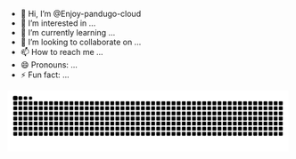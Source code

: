 - 👋 Hi, I’m @Enjoy-pandugo-cloud
- 👀 I’m interested in ...
- 🌱 I’m currently learning ...
- 💞️ I’m looking to collaborate on ...
- 📫 How to reach me ...
- 😄 Pronouns: ...
- ⚡ Fun fact: ...


<picture>
  <source media="(prefers-color-scheme: dark)" srcset="https://raw.githubusercontent.com/Enjoy-pandugo-cloud/Enjoy-pandugo-cloud/output/github-snake-dark.svg" />
  <source media="(prefers-color-scheme: light)" srcset="https://raw.githubusercontent.com/Enjoy-pandugo-cloud/Enjoy-pandugo-cloud/output/github-snake.svg" />
  <img alt="github-snake" src="https://raw.githubusercontent.com/Enjoy-pandugo-cloud/Enjoy-pandugo-cloud/output/github-snake.svg" />
</picture>


<!---
Enjoy-pandugo-cloud/Enjoy-pandugo-cloud is a ✨ special ✨ repository because its `README.md` (this file) appears on your GitHub profile.
You can click the Preview link to take a look at your changes.
--->
